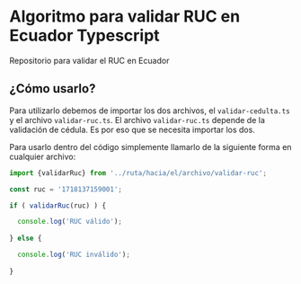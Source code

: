 # Algoritmo para validar RUC en Ecuador Typescript
Repositorio para validar el RUC en Ecuador
## ¿Cómo usarlo?
Para utilizarlo debemos de importar los dos archivos, el `validar-cedulta.ts` y el archivo `validar-ruc.ts`. El archivo `validar-ruc.ts` depende de la validación de cédula. Es por eso que se necesita importar los dos.

Para usarlo dentro del código simplemente llamarlo de la siguiente forma en cualquier archivo:


```javascript
import {validarRuc} from '../ruta/hacia/el/archivo/validar-ruc';

const ruc = '1718137159001';

if ( validarRuc(ruc) ) {

  console.log('RUC válido');
  
} else {

  console.log('RUC inválido');
  
}
```

